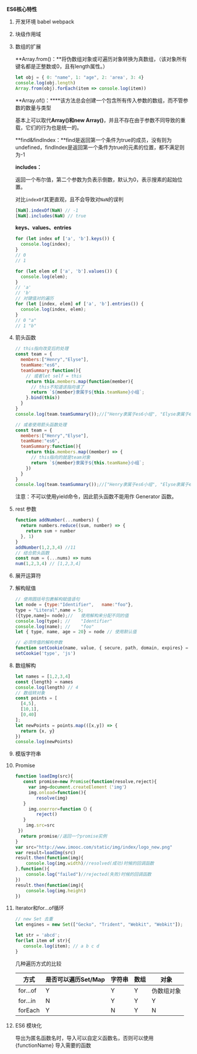 **ES6核心特性**

1. 开发环境  babel  webpack

2. 块级作用域

3. 数组的扩展

   **Array.from()：**将伪数组对象或可遍历对象转换为真数组，（该对象所有键名都是正整数或0，且有length属性。）

   ```javascript
   let obj = { 0: "name", 1: "age", 2: 'area', 3: 4}
   console.log(obj.length)
   Array.from(obj).forEach(item => console.log(item))
   ```

   **Array.of()：****该方法总会创建一个包含所有传入参数的数组，而不管参数的数量与类型

   基本上可以取代**Array()**和**new Array()**，并且不存在由于参数不同导致的重载，它们的行为也是统一的。

   **find&findIndex：**find是返回第一个条件为true的成员，没有则为undefined，findIndex是返回第一个条件为true的元素的位置，都不满足则为-1

   **includes：**

   返回一个布尔值，第二个参数为负表示倒数，默认为0，表示搜素的起始位置。

   对比`indexOf`其更直观，且不会导致对`NaN`的误判

   ```javascript
   [NaN].indexOf(NaN) // -1
   [NaN].includes(NaN) // true
   ```

   **keys、values、entries** 

   ```javascript
   for (let index of ['a', 'b'].keys()) {
     console.log(index);
   }
   // 0
   // 1
   
   for (let elem of ['a', 'b'].values()) {
     console.log(elem);
   }
   // 'a'
   // 'b'
   // 对键值对的遍历
   for (let [index, elem] of ['a', 'b'].entries()) {
     console.log(index, elem);
   }
   // 0 "a"
   // 1 "b"
   ```

4. 箭头函数

   ```javascript
   // this指向改变后的处理
   const team = {
     members:["Henry","Elyse"],
     teamName:"es6",
     teamSummary:function(){
       // 或者let self = this
       return this.members.map(function(member){
         // this不知道该指向谁了
         return `${member}隶属于${this.teamName}小组`;
       }.bind(this))
     }
   }
   console.log(team.teamSummary());//["Henry隶属于es6小组", "Elyse隶属于es6小组"]
   
   // 或者使用箭头函数处理
   const team = {
     members:["Henry","Elyse"],
     teamName:"es6",
     teamSummary:function(){
       return this.members.map((member) => {
         // this指向的就是team对象
         return `${member}隶属于${this.teamName}小组`;
       })
     }
   }
   console.log(team.teamSummary());//["Henry隶属于es6小组", "Elyse隶属于es6小组"]
   ```

   注意：不可以使用yield命令，因此箭头函数不能用作 Generator 函数。

5. rest 参数

   ```javascript
   function addNumber(...numbers) {
     return numbers.reduce((sum, number) => {
       return sum + number
     }, 1)
   }
   addNumber(1,2,3,4) //11
   // 结合箭头函数
   const num = (...nums) => nums
   num(1,2,3,4) // [1,2,3,4]
   ```

6. 展开运算符

7. 解构赋值

   ```javascript
   // 使用圆括号包裹解构赋值语句
   let node = {type:"Identifier",	name:"foo"},	
   type = "Literal",name = 5;
   ({type,name}= node);//	使用解构来分配不同的值 
   console.log(type); //	"Identifier" 
   console.log(name); //	"foo"
   let { type, name, age = 20} = node // 使用默认值
   
   // 必须传值的解构参数
   function setCookie(name, value, { secure, path, domain, expires} = {}) {}
   setCookie('type', 'js')
   ```

8. 数组解构

   ```javascript
   let names = [1,2,3,4]
   const {length} = names
   console.log(length) // 4
   // 数组转对象
   const points = [
     [4,5],
     [10,1],
     [0,40]
   ];
   let newPoints = points.map(([x,y]) => {
     return {x, y}
   })
   console.log(newPoints)
   ```

9. 模版字符串

10. Promise

    ```javascript
    function loadImg(src){
       const promise=new Promise(function(resolve,reject){
         var img=document.createElement（'img'）
         img.onload=function(){
            resolve(img)
       }
         img.onerror=function（）{
            reject()
       }
        img.src=src
     })
      return promise//返回一个promise实例
    }
    var src="http://www.imooc.com/static/img/index/logo_new.png"
    var result=loadImg(src)
    result.then(function(img){
        console.log(img.width)//resolved(成功)时候的回调函数
    },function(){
        console.log("failed")//rejected(失败)时候的回调函数
    })
    result.then(function(img){
        console.log(img.height)
    })
    ```

11. Iterator和for...of循环

    ```javascript
    // new Set 去重
    let engines = new Set(["Gecko", "Trident", "Webkit", "Webkit"]);
    
    let str = 'abcd';
    for(let item of str){
       console.log(item); // a b c d
    } 
    ```

    几种遍历方式的比较

    | 方式     | 是否可以遍历Set/Map | 字符串 | 数组 | 对象       |
    | -------- | ------------------- | ------ | ---- | ---------- |
    | for...of | Y                   | Y      | Y    | 伪数组对象 |
    | for...in | N                   | Y      | Y    | Y          |
    | forEach  | Y                   | N      | Y    | N          |

12. ES6 模块化

    导出为匿名函数名时，导入可以自定义函数名，否则可以使用{functionName} 导入需要的函数

